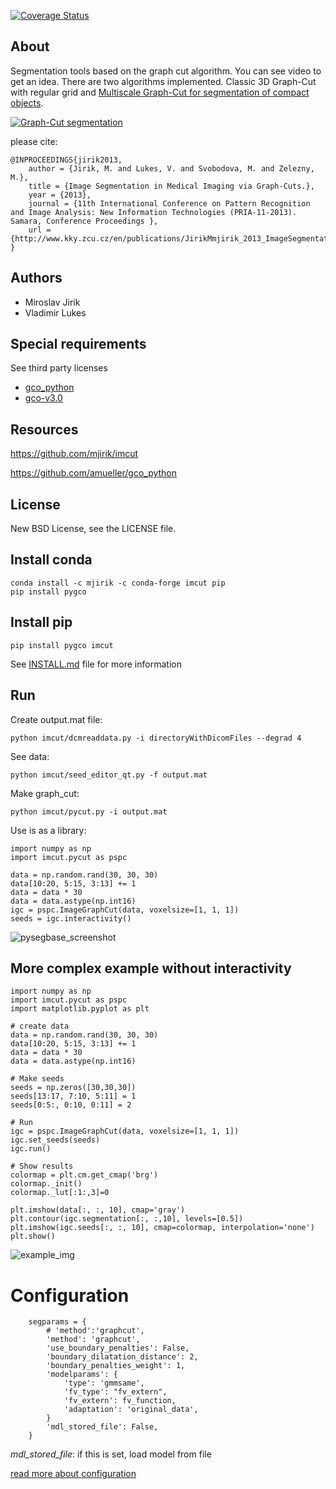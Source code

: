[![Coverage Status](https://coveralls.io/repos/github/mjirik/imcut/badge.svg?branch=master)](https://coveralls.io/github/mjirik/imcut?branch=master)

About
-----

Segmentation tools based on the graph cut algorithm. You can 
see video to get an idea. There are two algorithms implemented. 
Classic 3D Graph-Cut with regular grid and [Multiscale Graph-Cut for segmentation of compact objects](https://github.com/mjirik/imcut/blob/master/examples/pycut_multiresolution.ipynb).

[![Graph-Cut segmentation](https://img.youtube.com/vi/bFSyY4jyMHw/0.jpg)](https://www.youtube.com/watch?v=bFSyY4jyMHw)

please cite:

    @INPROCEEDINGS{jirik2013,
        author = {Jirik, M. and Lukes, V. and Svobodova, M. and Zelezny, M.},
        title = {Image Segmentation in Medical Imaging via Graph-Cuts.},
        year = {2013},
        journal = {11th International Conference on Pattern Recognition and Image Analysis: New Information Technologies (PRIA-11-2013). Samara, Conference Proceedings },
        url = {http://www.kky.zcu.cz/en/publications/JirikMmjirik_2013_ImageSegmentationin},
    }




Authors
-------

* Miroslav Jirik
* Vladimir Lukes

Special requirements
-----

See third party licenses

 * [gco_python](https://github.com/amueller/gco_python)
 * [gco-v3.0](http://vision.csd.uwo.ca/code/gco-v3.0.zip) 

Resources
-----

  https://github.com/mjirik/imcut
  
  https://github.com/amueller/gco_python


License
-------

New BSD License, see the LICENSE file.

Install conda
----

    conda install -c mjirik -c conda-forge imcut pip
    pip install pygco

Install pip
-------

    pip install pygco imcut

See [INSTALL.md](INSTALL.md) file for more information

Run
---

Create output.mat file:
    
    python imcut/dcmreaddata.py -i directoryWithDicomFiles --degrad 4
    
See data:

    python imcut/seed_editor_qt.py -f output.mat
    
Make graph_cut:

    python imcut/pycut.py -i output.mat


Use is as a library:

    import numpy as np
    import imcut.pycut as pspc

    data = np.random.rand(30, 30, 30)
    data[10:20, 5:15, 3:13] += 1
    data = data * 30
    data = data.astype(np.int16)
    igc = pspc.ImageGraphCut(data, voxelsize=[1, 1, 1])
    seeds = igc.interactivity()
    
![pysegbase_screenshot](http://147.228.240.61/queetech/www/pysegbase_screenshot0.png)

    
More complex example without interactivity
---

    import numpy as np
    import imcut.pycut as pspc
    import matplotlib.pyplot as plt

    # create data
    data = np.random.rand(30, 30, 30)
    data[10:20, 5:15, 3:13] += 1
    data = data * 30
    data = data.astype(np.int16)
    
    # Make seeds
    seeds = np.zeros([30,30,30])
    seeds[13:17, 7:10, 5:11] = 1
    seeds[0:5:, 0:10, 0:11] = 2
    
    # Run 
    igc = pspc.ImageGraphCut(data, voxelsize=[1, 1, 1])
    igc.set_seeds(seeds)
    igc.run()
    
    # Show results
    colormap = plt.cm.get_cmap('brg')
    colormap._init()
    colormap._lut[:1:,3]=0
    
    plt.imshow(data[:, :, 10], cmap='gray') 
    plt.contour(igc.segmentation[:, :,10], levels=[0.5])
    plt.imshow(igc.seeds[:, :, 10], cmap=colormap, interpolation='none')
    plt.show()


![example_img](https://raw.githubusercontent.com/mjirik/pyseg_base/master/imgs/example_result.png)



Configuration
===


        segparams = {
            # 'method':'graphcut',
            'method': 'graphcut',
            'use_boundary_penalties': False,
            'boundary_dilatation_distance': 2,
            'boundary_penalties_weight': 1,
            'modelparams': {
                'type': 'gmmsame',
                'fv_type': "fv_extern",
                'fv_extern': fv_function,
                'adaptation': 'original_data',
            }
            'mdl_stored_file': False,
        }
        
*mdl_stored_file*: if this is set, load model from file 

[read more about configuration](https://github.com/mjirik/imcut/blob/master/imcut/pycut.py)
